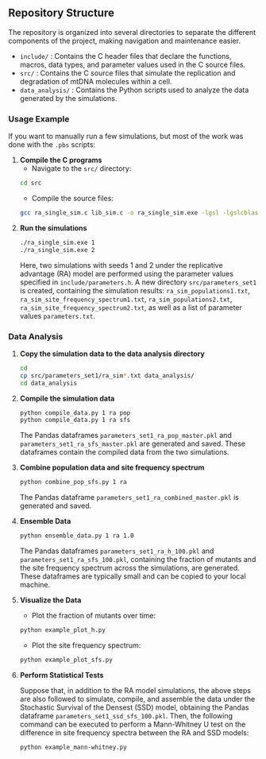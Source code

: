 ## Repository Structure
The repository is organized into several directories to separate the different components of the project, making navigation and maintenance easier.

- `include/` : Contains the C header files that declare the functions, macros, data types, and parameter values used in the C source files.
- `src/` : Contains the C source files that simulate the replication and degradation of mtDNA molecules within a cell.
- `data_analysis/` : Contains the Python scripts used to analyze the data generated by the simulations.

### Usage Example
If you want to manually run a few simulations, but most of the work was done with the `.pbs` scripts:
1. **Compile the C programs**
    - Navigate to the `src/` directory:
    ```bash
    cd src
    ```
    - Compile the source files:
    ```bash
    gcc ra_single_sim.c lib_sim.c -o ra_single_sim.exe -lgsl -lgslcblas -lm
    ```
2. **Run the simulations**
    ```bash
    ./ra_single_sim.exe 1
    ./ra_single_sim.exe 2
    ```
    Here, two simulations with seeds 1 and 2 under the replicative advantage (RA) model are performed using the parameter values specified in `include/parameters.h`. A new directory `src/parameters_set1` is created, containing the simulation results: `ra_sim_populations1.txt`, `ra_sim_site_frequency_spectrum1.txt`, `ra_sim_populations2.txt`, `ra_sim_site_frequency_spectrum2.txt`, as well as a list of parameter values `parameters.txt`.

### Data Analysis
1. **Copy the simulation data to the data analysis directory**
    ```bash
    cd
    cp src/parameters_set1/ra_sim*.txt data_analysis/
    cd data_analysis
    ```
2. **Compile the simulation data**
    ```bash
    python compile_data.py 1 ra pop
    python compile_data.py 1 ra sfs
    ```
    The Pandas dataframes `parameters_set1_ra_pop_master.pkl` and `parameters_set1_ra_sfs_master.pkl` are generated and saved. These dataframes contain the compiled data from the two simulations.
3. **Combine population data and site frequency spectrum**
    ```bash
    python combine_pop_sfs.py 1 ra
    ```
    The Pandas dataframe `parameters_set1_ra_combined_master.pkl` is generated and saved.
4. **Ensemble Data**
    ```bash
    python ensemble_data.py 1 ra 1.0
    ```
    The Pandas dataframes `parameters_set1_ra_h_100.pkl` and `parameters_set1_ra_sfs_100.pkl`, containing the fraction of mutants and the site frequency spectrum across the simulations, are generated. These dataframes are typically small and can be copied to your local machine.
5. **Visualize the Data**
    - Plot the fraction of mutants over time:
    ```bash
    python example_plot_h.py
    ```
    - Plot the site frequency spectrum:
    ```bash
    python example_plot_sfs.py
    ```
6. **Perform Statistical Tests**
   
    Suppose that, in addition to the RA model simulations, the above steps are also followed to simulate, compile, and assemble the data under the Stochastic Survival of the Densest (SSD) model, obtaining the Pandas dataframe `parameters_set1_ssd_sfs_100.pkl`. Then, the following command can be executed to perform a Mann-Whitney U test on the difference in site frequency spectra between the RA and SSD models:
    ```bash
    python example_mann-whitney.py
    ```
